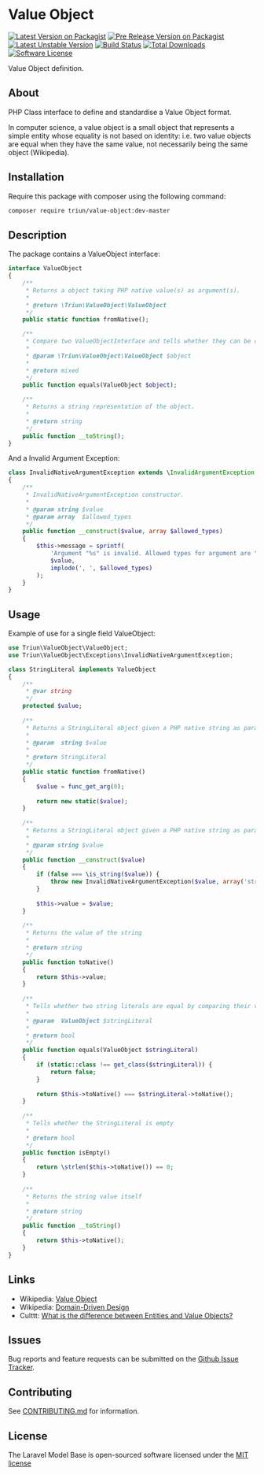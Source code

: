 # Value Object

[![Latest Version on Packagist][ico-version]][link-packagist]
[![Pre Release Version on Packagist][ico-pre-release]][link-packagist]
[![Latest Unstable Version][ico-unstable]][link-packagist]
[![Build Status][ico-travis]][link-travis]
[![Total Downloads][ico-downloads]][link-downloads]
[![Software License][ico-license]](LICENSE.md)

Value Object definition.

## About

PHP Class interface to define and standardise a Value Object format.

In computer science, a value object is a small object that represents a simple entity whose equality is not based on identity: i.e. two value objects are equal when they have the same value, not necessarily being the same object (Wikipedia).

## Installation

Require this package with composer using the following command:

```bash
composer require triun/value-object:dev-master
```

## Description

The package contains a ValueObject interface:

```php
interface ValueObject
{
    /**
     * Returns a object taking PHP native value(s) as argument(s).
     *
     * @return \Triun\ValueObject\ValueObject
     */
    public static function fromNative();

    /**
     * Compare two ValueObjectInterface and tells whether they can be considered equal.
     *
     * @param \Triun\ValueObject\ValueObject $object
     *
     * @return mixed
     */
    public function equals(ValueObject $object);

    /**
     * Returns a string representation of the object.
     *
     * @return string
     */
    public function __toString();
}
```

And a Invalid Argument Exception:

```php
class InvalidNativeArgumentException extends \InvalidArgumentException
{
    /**
     * InvalidNativeArgumentException constructor.
     *
     * @param string $value
     * @param array  $allowed_types
     */
    public function __construct($value, array $allowed_types)
    {
        $this->message = sprintf(
            'Argument "%s" is invalid. Allowed types for argument are "%s".',
            $value,
            implode(', ', $allowed_types)
        );
    }
}
```

## Usage

Example of use for a single field ValueObject:

```php
use Triun\ValueObject\ValueObject;
use Triun\ValueObject\Exceptions\InvalidNativeArgumentException;

class StringLiteral implements ValueObject
{
    /**
     * @var string
     */
    protected $value;
    
    /**
     * Returns a StringLiteral object given a PHP native string as parameter.
     *
     * @param  string $value
     * 
     * @return StringLiteral
     */
    public static function fromNative()
    {
        $value = func_get_arg(0);
        
        return new static($value);
    }
    
    /**
     * Returns a StringLiteral object given a PHP native string as parameter.
     *
     * @param string $value
     */
    public function __construct($value)
    {
        if (false === \is_string($value)) {
            throw new InvalidNativeArgumentException($value, array('string'));
        }
        
        $this->value = $value;
    }
    
    /**
     * Returns the value of the string
     *
     * @return string
     */
    public function toNative()
    {
        return $this->value;
    }
    
    /**
     * Tells whether two string literals are equal by comparing their values
     *
     * @param  ValueObject $stringLiteral
     * 
     * @return bool
     */
    public function equals(ValueObject $stringLiteral)
    {
        if (static::class !== get_class($stringLiteral)) {
            return false;
        }
        
        return $this->toNative() === $stringLiteral->toNative();
    }
    
    /**
     * Tells whether the StringLiteral is empty
     *
     * @return bool
     */
    public function isEmpty()
    {
        return \strlen($this->toNative()) == 0;
    }
    
    /**
     * Returns the string value itself
     *
     * @return string
     */
    public function __toString()
    {
        return $this->toNative();
    }
}
```


## Links

- Wikipedia: [Value Object](https://en.wikipedia.org/wiki/Value_object)
- Wikipedia: [Domain-Driven Design](https://en.wikipedia.org/wiki/Domain-driven_design)
- Culttt: [What is the difference between Entities and Value Objects?](http://culttt.com/2014/04/30/difference-entities-value-objects/)


## Issues
   
Bug reports and feature requests can be submitted on the [Github Issue Tracker](https://github.com/Triun/value-object/issues).

## Contributing

See [CONTRIBUTING.md](CONTRIBUTING.md) for information.

## License

The Laravel Model Base is open-sourced software licensed under the [MIT license](http://opensource.org/licenses/MIT)


[ico-version]: https://img.shields.io/packagist/v/triun/value-object.svg
[ico-pre-release]: https://img.shields.io/packagist/vpre/triun/value-object.svg
[ico-license]: https://img.shields.io/badge/license-MIT-brightgreen.svg?style=flat-square
[ico-travis]: https://travis-ci.org/Triun/value-object.svg?branch=master
[ico-code-quality]: https://img.shields.io/scrutinizer/g/triun/value-object.svg?style=flat-square
[ico-downloads]: https://img.shields.io/packagist/dt/triun/value-object.svg?style=flat-square
[ico-unstable]: https://poser.pugx.org/triun/value-object/v/unstable

[link-packagist]: https://packagist.org/packages/triun/value-object
[link-travis]: https://travis-ci.org/Triun/value-object
[link-downloads]: https://packagist.org/packages/triun/value-object
[link-author]: https://github.com/triun